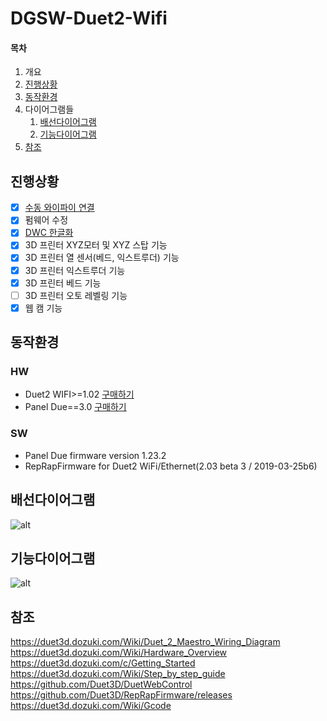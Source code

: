 # DGSW-Duet2-Wifi
#### 목차
1. 개요
1. [진행상황](#진행상황)
1. [동작환경](#동작환경)
1. 다이어그램들
   1. [배선다이어그램](#배선다이어그램)
   1. [기능다이어그램](#기능다이어그램)
1. [참조](#참조)

진행상황
---
- [x] [수동 와이파이 연결](../master/documents/how_to_connect_wifi_with_panel.md)
- [x] 펌웨어 수정
- [x] [DWC 한글화](../master/DWC-Korean/README.md)
- [x] 3D 프린터 XYZ모터 및 XYZ 스탑 기능
- [x] 3D 프린터 열 센서(베드, 익스트루더) 기능
- [x] 3D 프린터 익스트루더 기능
- [x] 3D 프린터 베드 기능
- [ ] 3D 프린터 오토 레벨링 기능
- [x] 웹 캠 기능

동작환경
---
### HW
* Duet2 WIFI>=1.02 [구매하기](https://duet3d.com/DuetWifi)
* Panel Due==3.0 [구매하기](https://duet3d.com/PanelDue)
### SW
* Panel Due firmware version 1.23.2 
* RepRapFirmware for Duet2 WiFi/Ethernet(2.03 beta 3 / 2019-03-25b6)


배선다이어그램
---
![alt](https://d17kynu4zpq5hy.cloudfront.net/igi/duet3d/4k56ZjaaAHrTJI6Z.huge)

기능다이어그램
---
![alt](https://d17kynu4zpq5hy.cloudfront.net/igi/duet3d/MZFCa1joZtkrtELh.large)

참조
---
https://duet3d.dozuki.com/Wiki/Duet_2_Maestro_Wiring_Diagram  
https://duet3d.dozuki.com/Wiki/Hardware_Overview  
https://duet3d.dozuki.com/c/Getting_Started  
https://duet3d.dozuki.com/Wiki/Step_by_step_guide  
https://github.com/Duet3D/DuetWebControl  
https://github.com/Duet3D/RepRapFirmware/releases
https://duet3d.dozuki.com/Wiki/Gcode
